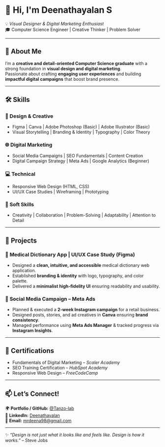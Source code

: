 # 👋 Hi, I'm Deenathayalan S  

💡 *Visual Designer & Digital Marketing Enthusiast*  
🎓 Computer Science Engineer | Creative Thinker | Problem Solver  

---

## 🌟 About Me  
I’m a **creative and detail-oriented Computer Science graduate** with a strong foundation in **visual design and digital marketing**.  
Passionate about crafting **engaging user experiences** and building **impactful digital campaigns** that boost brand presence.  

---

## 🛠️ Skills  

### 🎨 Design & Creative  
- Figma | Canva | Adobe Photoshop (Basic) | Adobe Illustrator (Basic)  
- Visual Storytelling | Branding & Identity | Typography | Color Theory  

### 🌐 Digital Marketing  
- Social Media Campaigns | SEO Fundamentals | Content Creation  
- Digital Campaign Strategy | Meta Ads | Google Analytics (Beginner)  

### 💻 Technical  
- Responsive Web Design (HTML, CSS)  
- UI/UX Case Studies | Wireframing | Prototyping  

### 🤝 Soft Skills  
- Creativity | Collaboration | Problem-Solving | Adaptability | Attention to Detail  

---

## 🚀 Projects  

### 📱 **Medical Dictionary App | UI/UX Case Study (Figma)**  
- Designed a **clean, intuitive, and accessible** medical dictionary web application.  
- Established **branding & identity** with logo, typography, and color palette.  
- Delivered a **minimalist high-fidelity UI** ensuring readability and usability.  

### 📢 **Social Media Campaign – Meta Ads**  
- Planned & executed a **2-week Instagram campaign** for a retail business.  
- Designed posts, stories, and ad creatives in **Canva** ensuring **brand consistency**.  
- Managed performance using **Meta Ads Manager** & tracked progress via **Instagram Insights**.  

---

## 📜 Certifications  
- Fundamentals of Digital Marketing – *Scaler Academy*  
- SEO Training Certification – *HubSpot Academy*  
- Responsive Web Design – *FreeCodeCamp*  

---

## 📫 Let’s Connect!  

🌍 **Portfolio / GitHub:** [@Tanzo-lab](https://github.com/Tanzo-lab)  
💼 **LinkedIn:** [Deenathayalan](https://www.linkedin.com/in/deena45in)  
📧 **Email:** mrdeena98@gmail.com  

---

✨ *“Design is not just what it looks like and feels like. Design is how it works.”* – Steve Jobs  
